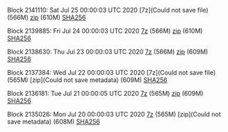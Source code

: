 Block 2141110: Sat Jul 25 00:00:03 UTC 2020 [7z](Could not save file) (566M) [zip]() (610M) [SHA256]()

Block 2139885: Fri Jul 24 00:00:03 UTC 2020 [7z]() (566M) [zip]() (610M) [SHA256](https://transfer.sh/RxItO/sha256.txt)

Block 2138630: Thu Jul 23 00:00:03 UTC 2020 [7z]() (566M) [zip]() (609M) [SHA256]()

Block 2137384: Wed Jul 22 00:00:03 UTC 2020 [7z](Could not save file) (565M) [zip](Could not save metadata) (609M) [SHA256](https://transfer.sh/QVtym/sha256.txt)

Block 2136181: Tue Jul 21 00:00:05 UTC 2020 [7z]() (565M) [zip](https://transfer.sh/bFWVD/bootstrap.dat.20200721.zip) (609M) [SHA256](https://transfer.sh/lW3iV/sha256.txt)

Block 2135026: Mon Jul 20 00:00:03 UTC 2020 [7z]() (565M) [zip](Could not save metadata) (608M) [SHA256](https://transfer.sh/K5Iup/sha256.txt)
